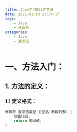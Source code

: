 ```yaml
---
title: Java学习003之方法
date: 2021-01-10 21:34:17
tags:
    - Java
    - 基础班
categories:
    - Java
    - 基础班
---
```

# 一、方法入门：
## 1. 方法的定义：
### 1.1 定义格式：
```java
修饰符 返回值类型 方法名(参数列表) {
    功能代码;
    return 返回值;
}
```